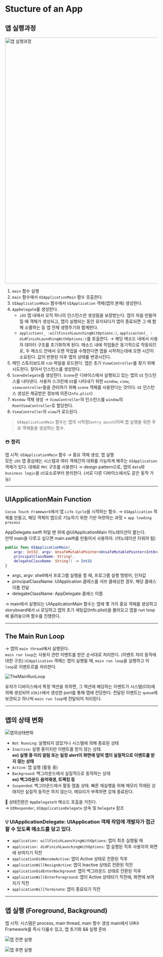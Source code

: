 # Stucture of an App

## 앱 실행과정

<img width="810" alt="앱 실행과정" src="https://user-images.githubusercontent.com/63290629/148333763-04c95657-90f9-46a8-95ac-56ea19f4612d.png">


1. `main` 함수 실행
2. `main` 함수에서 `UIApplicationMain` 함수 호출한다.
3. `UIApplicationMain` 함수에서 `UIApplication` 객체(앱의 본체) 생성한다.
4. `AppDelegate`를 생성한다. 
    - `iOS` 앱 내에서 오직 하나의 인스턴스만 생성됨을 보장받는다. 앱이 처음 만들어질 때 객체가 생성되고, 앱이 실행되는 동안 유지되다가 앱이 종료되면 그 때 함께 소멸하는 등 앱 전체 생명주기와 함께한다. 
    - `appliction(_ :willFinishLaunchingWitOptions:)`, `applicaiton(_ : didFinishLaundhingWithOptions:)`를 호출한다. → 해당 메소드 내에서 사용자 데이터 구조를 초기화하게 된다. 메소드 내에 작업들은 동기적으로 작동되므로, 두 메소드 안에서 오랜 작업을 수행한다면 앱을 시작하는데에 오랜 시간이 소요된다. 값이 반환된 이후 앱의 상태를 변경시킨다.
5. 메인 스토리보드와 `nib` 파일을 로드한다. 앱은 초기 `ViewController`를 찾기 위해 시도한다. 찾아서 인스턴스를 생성한다.
6. `SceneDelegate`를 생성한다. `Scene`은 디바이스에서 실행되고 있는 앱의 `UI` 인스턴스를 나타낸다. 사용자 스크린에 `UI`를 나타내기 위한 `window`, `view`, `viewcontroller`들을 관리하기 위해 `scene` 객체를 사용한다는 것이다. `UI` 인스턴스 생성은 제공받은 정보에 의존(`Info.plist`)
7. `Window` 객체 생성 → `ViewController`의 인스턴스를 `window`의 `RootViewController`로 할당한다.
8. `ViewController`의 `view`가 로드된다. 


> `UIApplicationMain` 함수는 앱의 시작점(`entry point`)이며 앱 실행을 위한 주요 객체들을 생성하는 함수. 


### ☃️ 정리
앱 시작: `UIApplicationMain` 함수 → 중요 객체 생성, 앱 실행  
모든 `iOS` 앱 중심에는 시스템과 여러 객체간의 대화를 가능하게 해주는 `UIApplication` 객체가 있다. 
대체로 `MVC` 구조를 사용한다 → design pattern으로, 앱의 `data`와 `business logic`을 `UI`요소로부터 분리한다. (서로 다른 디바이스에서도 같은 동작 가능)

---

## UIApplicationMain Function

`Cocoa Touch Framework`에서 앱 `Life Cycle`을 시작하는 함수. 
→ `UIApplication` 객체를 만들고, 해당 객체의 앱으로 기능하기 위한 기반 마련하는 과정 = `app loading process`

AppDelegate.swift 파일 맨 위에 @UIApplicationMain 어노테이션이 붙는다.   
만약 main을 다루고 싶으면 main.swift를 만들어서 사용하자. (어노테이션 지워야 됨)

```swift
public func UIApplicationMain(_ 
    argc: Int32, argv: UnsafeMutablePointer<UnsafeMutablePointer<Int8>>!,
    principalClassName: String?,
    delegateClassName: String?) -> Int32
}
```
- argc, argv: shell에서 프로그램 실행을 할 때, 프로그램 실행 명령어, 인자값
- principalClassName: UIApplication 클래스를 서브 클래싱한 경우, 해당 클래스 이름 전달
- delegateClassName: AppDelegate 클래스 이름

→ main에서 실행되는 UIApplicationMain 함수는 앱에 몇 가지 중요 객체를 생성하고 storyboard에서 ui 로딩하고 앱의 초기 세팅값(Info.plist)을 불러오고 앱을 run loop 에 올려놓으며 함수를 진행한다.

---

## The Main Run Loop

→ 앱의 `main thread`에서 실행된다.   
`main run loop`는 사용자 관련 이벤트를 받은 순서대로 처리한다. (이벤트 처리 동작에 대한 구조) `UIApplication` 객체는 앱이 실행될 때, `main run loop`을 실행하고 이 `loop`로 이벤트르를 처리한다.

![TheMainRunLoop](https://user-images.githubusercontent.com/63290629/148332238-e7324f35-ba35-480e-9bd9-bd3b12931828.JPG)

유저가 디바이스에서 특정 액션을 취하면, 그 액션에 해당하는 이벤트가 시스템(OS)에 의해 생성되어 `UIKit`에서 생성한 port를 통해 앱에 전당한다. 전달된 이벤트는 `queue`에 보관되고 하나씩 `main run loop`에 전달되어 처리된다. 

---

## 앱의 상태 변화

![앱의상태변화](https://user-images.githubusercontent.com/63290629/148332498-47c3019e-cf19-4cea-8ec7-668e18e6beb4.JPG)


- `Not Running`: 실행되지 않았거나 시스템에 의해 종료된 상태
- `Inactive`: 실행 중이지만 이벤트를 받지 않는 상태.   
**ex) 실행 중 미리 알림 또는 일정 alert이 화면에 덮여 앱이 실질적으로 이벤트를 받지 않는 상태**
- `Active`: 앱 실행 (활동 중)
- `Background`: 백그라운드에서 실질적으로 동작하는 상태   
**ex) 백그라운드 음악재생, 트랙킹 등**
- `Suspended`: 백그라운드에서 활동 멈춤 상태. 빠른 재실행을 위해 메모리 적재된 상태지만 실질적 동작은 하지 않는다. 메모리가 부족하면 강제 종료된다.


🍒 상태전환은 `AppDelegate의` 메소드 호출을 거친다.  
→ `UIResponder`, `UIApplicationDelegate` 상속 및 `Delegate` 참조


### 💡 UIApplicationDelegate: UIApplication 객체 작업에 개발자가 접근할 수 있도록 메소드를 담고 있다.

- `application: willFinishLaunchingWithOptions`: 앱이 최초 실행될 때
- `application: didFinishLaunchingWithOptions`: 앱 실행된 직후 사용자의 화면에 보여지기 직전
- `applicationDidBecomeActive`: 앱이 Active 상태로 전환된 직후
- `applicationWillResignActive`: 앱이 Inactive 상태로 전환된 직전
- `applicationDidEnterBackground`: 앱이 백그라운드 상태로 전환된 직후
- `applicationWillEnterForeground`: 앱이 Active 상태되기 직전에, 화면에 보여지기 직전
- `applicationWillTerminate`: 앱이 종료되기 직전


---


## 앱 실행 (Foreground, Background)

앱 시작: 시스템은 process, main thread, main 함수 생성
main에서 UIKit Framework를 즉시 다룰수 있고, 앱 초기화 && 실행 준비

![앱 전면 실행](https://user-images.githubusercontent.com/63290629/148333372-2bab6feb-9aa5-41bb-bc60-bb820d4b46cb.JPG)

![앱 후면 실행](https://user-images.githubusercontent.com/63290629/148333442-2e26595c-3c10-4b88-981f-e0d5563f3383.JPG)